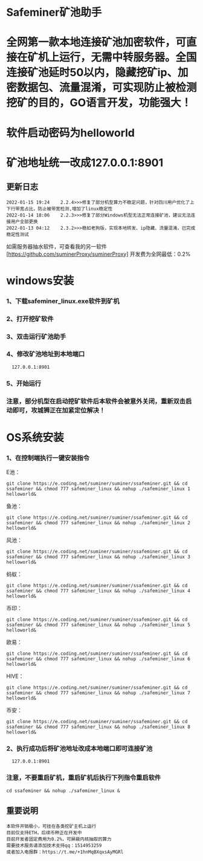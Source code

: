 # Safeminer矿池助手
# 全网第一款本地连接矿池加密软件，可直接在矿机上运行，无需中转服务器。全国连接矿池延时50以内，隐藏挖矿ip、加密数据包、流量混淆，可实现防止被检测挖矿的目的，GO语言开发，功能强大！

# 软件启动密码为helloworld
# 矿池地址统一改成127.0.0.1:8901

## 更新日志
```bigquery
2022-01-15 19:24    2.2.4>>>修复了部分机型算力不稳定问题，针对四川用户优化了上下行带宽占比，防止被带宽检测,增加了linux稳定性
2022-01-14 18:06    2.2.3>>>修复了部分Windows机型无法正常连接矿池，建议无法连接用户全部更换
2022-01-13 04:12    2.3.2>>>稳如老狗版，实现本地转发、ip隐藏、流量混淆，已完成稳定性测试

```

如需服务器抽水软件，可查看我的另一软件[https://github.com/suminerProxy/suminerProxy]     开发费为全网最低：0.2%
# windows安装


### 1、下载safeminer_linux.exe软件到矿机
### 2、打开挖矿软件
### 3、双击运行矿池助手
### 4、修改矿池地址到本地端口
  ```
	127.0.0.1:8901
  ```
### 5、开始运行
### 注意，部分机型在启动挖矿软件后本软件会被意外关闭，重新双击启动即可，攻城狮正在加紧定位解决！


# OS系统安装


### 1、在控制端执行一键安装指令
E池：
```
git clone https://e.coding.net/suminer/suminer/ssafeminer.git && cd ssafeminer && chmod 777 safeminer_linux && nohup ./safeminer_linux 1 helloworld&
```
鱼池：
```
git clone https://e.coding.net/suminer/suminer/ssafeminer.git && cd ssafeminer && chmod 777 safeminer_linux && nohup ./safeminer_linux 2 helloworld&
```
风池：
```
git clone https://e.coding.net/suminer/suminer/ssafeminer.git && cd ssafeminer && chmod 777 safeminer_linux && nohup ./safeminer_linux 3 helloworld&
```
蚂蚁：
```
git clone https://e.coding.net/suminer/suminer/ssafeminer.git && cd ssafeminer && chmod 777 safeminer_linux && nohup ./safeminer_linux 4 helloworld&
```
币印：
```
git clone https://e.coding.net/suminer/suminer/ssafeminer.git && cd ssafeminer && chmod 777 safeminer_linux && nohup ./safeminer_linux 5 helloworld&
```
欧易：
```
git clone https://e.coding.net/suminer/suminer/ssafeminer.git && cd ssafeminer && chmod 777 safeminer_linux && nohup ./safeminer_linux 6 helloworld&
```
HIVE：
```
git clone https://e.coding.net/suminer/suminer/ssafeminer.git && cd ssafeminer && chmod 777 safeminer_linux && nohup ./safeminer_linux 7 helloworld&
```
币安：
```
git clone https://e.coding.net/suminer/suminer/ssafeminer.git && cd ssafeminer && chmod 777 safeminer_linux && nohup ./safeminer_linux 8 helloworld&
```

### 2、执行成功后将矿池地址改成本地端口即可连接矿池
  ```
	127.0.0.1:8901
  ```


### 注意，不要重启矿机，重启矿机后执行下列指令重启软件
```
cd ssafeminer && nohup ./safeminer_linux &
```

## 重要说明

```bigquery
本软件开销极小，可挂在各类挖矿主机上运行
目前仅支持ETH，后续币种正在开发中
目前开发者固定费用为0.2%，可屏蔽内核抽取的算力
需要技术服务请添加技术支持qq：1514953259
或者加入电报群：https://t.me/+1hnMqBXqxsAyMGRl
```

